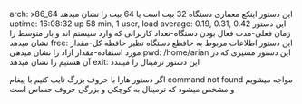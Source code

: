 arch: x86_64
این دستور اینکع معماری دستگاه 32 بیت است یا 64 بیت را نشان میدهد
uptime: 16:08:32 up 58 min,  1 user,  load average: 0.19, 0.31, 0.42
این دستور زمان فعلی-مدت فعال بودن دستگاه-نعداد کاربرانی که وارد سیستم اند و بار متوسط را نشان میدهد
free: این دستور اطلاعات مربوط به حافظع دستگاه نظیر حافظه کل-مقدار مورد استفاده-مقدار ازاد را نشان میدهی
pwd: /home/arian
این دستور مسیری که در آن هستیم را نشان میدهد
exit: 
این دستور ترمینال را میبندد

اگر دستور هارا با حروف بزرگ  تایپ کنیم با پیغام 
command not found
مواجه میشویم 
و مشخص میشود که ترمینال به کوچکی و بزرگی حروف حساس است
